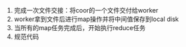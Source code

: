 1. 完成一次文件交接：将coor的一个文件交付给worker
2. worker拿到文件后进行map操作并将中间值保存到local disk
3. 当所有的map任务完成后，开始执行reduce任务
4. 规范代码